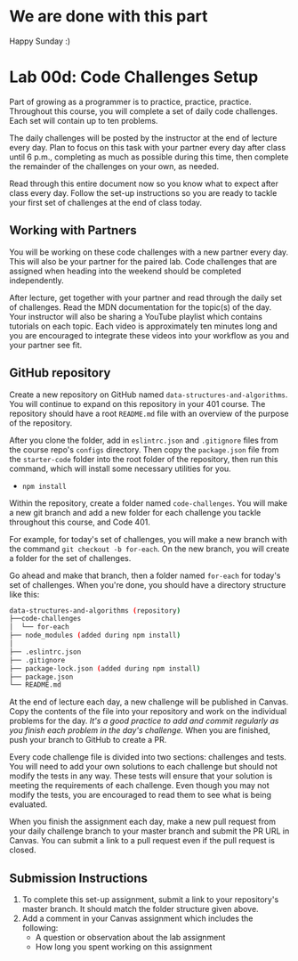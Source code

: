 # We are done with this part
Happy Sunday :)

# Lab 00d: Code Challenges Setup

Part of growing as a programmer is to practice, practice, practice. Throughout this course, you will complete a set of daily code challenges. Each set will contain up to ten problems.

The daily challenges will be posted by the instructor at the end of lecture every day. Plan to focus on this task with your partner every day after class until 6 p.m., completing as much as possible during this time, then complete the remainder of the challenges on your own, as needed.

Read through this entire document now so you know what to expect after class every day. Follow the set-up instructions so you are ready to tackle your first set of challenges at the end of class today.

## Working with Partners

You will be working on these code challenges with a new partner every day. This will also be your partner for the paired lab. Code challenges that are assigned when heading into the weekend should be completed independently.

After lecture, get together with your partner and read through the daily set of challenges. Read the MDN documentation for the topic(s) of the day. Your instructor will also be sharing a YouTube playlist which contains tutorials on each topic. Each video is approximately ten minutes long and you are encouraged to integrate these videos into your workflow as you and your partner see fit.

## GitHub repository

Create a new repository on GitHub named `data-structures-and-algorithms`. You will continue to expand on this repository in your 401 course. The repository should have a root `README.md` file with an overview of the purpose of the repository. 

After you clone the folder, add in `eslintrc.json` and `.gitignore` files from the course repo's `configs` directory. Then copy the `package.json` file from the `starter-code` folder into the root folder of the repository, then run this command, which will install some necessary utilities for you.

* `npm install`

Within the repository, create a folder named `code-challenges`. You will make a new git branch and add a new folder for each challenge you tackle throughout this course, and Code 401.

For example, for today's set of challenges, you will make a new branch with the command `git checkout -b for-each`. On the new branch, you will create a  folder for the set of challenges. 

Go ahead and make that branch, then a folder named `for-each` for today's set of challenges.  When you're done, you should have a directory structure like this:

```sh
data-structures-and-algorithms (repository)
├──code-challenges
│  └── for-each
├── node_modules (added during npm install)
│
├── .eslintrc.json
├── .gitignore
├── package-lock.json (added during npm install)
├── package.json
└── README.md
```

At the end of lecture each day, a new challenge will be published in Canvas. Copy the contents of the file into your repository and work on the individual problems for the day. *It's a good practice to add and commit regularly as you finish each problem in the day's challenge.*  When you are finished, push your branch to GitHub to create a PR.

Every code challenge file is divided into two sections: challenges and tests. You will need to add your own solutions to each challenge but should not modify the tests in any way. These tests will ensure that your solution is meeting the requirements of each challenge. Even though you may not modify the tests, you are encouraged to read them to see what is being evaluated.

When you finish the assignment each day, make a new pull request from your daily challenge branch to your master branch and submit the PR URL in Canvas. You can submit a link to a pull request even if the pull request is closed.

## Submission Instructions

1. To complete this set-up assignment, submit a link to your repository's master branch. It should match the folder structure given above.
1. Add a comment in your Canvas assignment which includes the following:
    - A question or observation about the lab assignment
    - How long you spent working on this assignment
